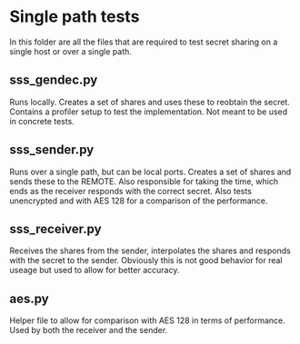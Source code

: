 # Single path tests

In this folder are all the files that are required to test secret sharing on a single host or over a single path. 

## sss_gendec.py

Runs locally. Creates a set of shares and uses these to reobtain the secret. Contains a profiler setup to test the implementation. Not meant to be used in concrete tests.

## sss_sender.py

Runs over a single path, but can be local ports. Creates a set of shares and sends these to the REMOTE. Also responsible for taking the time, which ends as the receiver responds with the correct secret. Also tests unencrypted and with AES 128 for a comparison of the performance. 

## sss_receiver.py

Receives the shares from the sender, interpolates the shares and responds with the secret to the sender. Obviously this is not good behavior for real useage but used to allow for better accuracy. 

## aes.py

Helper file to allow for comparison with AES 128 in terms of performance. Used by both the receiver and the sender.